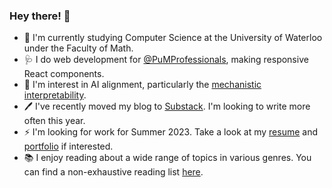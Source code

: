 ### Hey there! :wave:

- :memo: I'm currently studying Computer Science at the University of Waterloo under the Faculty of Math.
- :stethoscope: I do web development for [@PuMProfessionals](https://github.com/PuMProfessionals), making responsive React components.
- :robot: I'm interest in AI alignment, particularly the [mechanistic interpretability](https://transformer-circuits.pub/2022/mech-interp-essay/index.html).
- :pen: I've recently moved my blog to [Substack](https://simonwu.substack.com). I'm looking to write more often this year.
- :zap: I'm looking for work for Summer 2023. Take a look at my [resume](https://simonwu.dev/docs/resume.pdf) and [portfolio](https://simonwu.dev/portfolio/) if interested.
- :books: I enjoy reading about a wide range of topics in various genres. You can find a non-exhaustive reading list [here](https://libib.com/u/simonwu).
